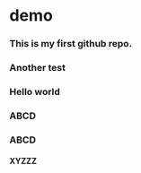 # demo

### This is my first github repo.

### Another test
### Hello world
### ABCD
### ABCD

#### XYZZZ
